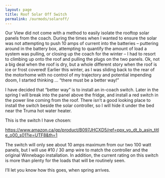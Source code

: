 ```yaml
---
layout: page
title: Roof Solar Off Switch
permalink: /ourmods/solaroff/
---
```

Our View did not come with a method to easily isolate the rooftop solar panels from the coach.  During the times when I wanted to ensure the solar was not attempting to push 10 amps of current into the batteries – puttering around in the battery box, attempting to quantify the amount of load a system was pulling, or closing up the coach for the winter – I had to resort to climbing up onto the roof and pulling the plugs on the two panels.  Ok, not a big deal when the roof is dry, but a whole different story when the roof is ice or frost covered!  Earlier this winter, as I was sliding back to the rear of the motorhome with no control of my trajectory and potential impending doom, I started thinking ... “there must be a better way!”

I have decided that “better way” is to install an in-coach switch.  Later in the spring I will break into the panel above the fridge, and install a red switch in the power line coming from the roof.  There isn’t a good looking place to install the switch beside the solar controller, so I will hide it under the bed near the Truma hot water heater.  

This is the switch I have chosen:

https://www.amazon.ca/gp/product/B097JHCXD5/ref=ppx_yo_dt_b_asin_title_o00_s01?ie=UTF8&th=1

The switch will only see about 10 amps maximum from our two 100 watt panels, but I will use #10 / 30 amp wire to match the controller and the original Winnebago installation.  In addition, the current rating on this switch is more than plenty for the loads that will be routinely seen.

I’ll let you know how this goes, when spring arrives.

